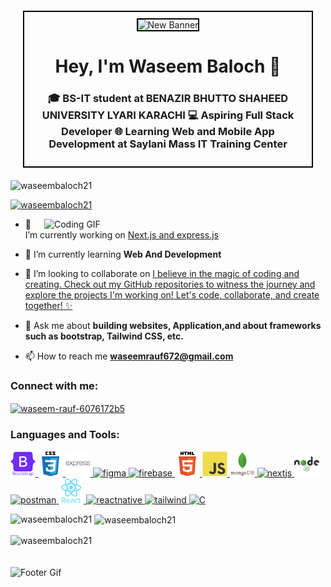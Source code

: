 <div align="center" style="border: 2px solid #000; padding: 10px; margin: 20px;">

 <img src="C:\Users\user\Downloads\Navy Blue Geometric Technology LinkedIn Banner.png" alt="New Banner" width="1000px" height="300px" style="border: 2px solid #000;"/>

<h1 align="center">Hey, I'm Waseem Baloch 👋</h1>
<h3 align="center">🎓  BS-IT student at BENAZIR BHUTTO SHAHEED UNIVERSITY LYARI KARACHI 💻 Aspiring Full Stack Developer 🌐 Learning Web and Mobile App Development at Saylani Mass IT Training Center</h3>
</div>

<p align="left"> <img src="https://komarev.com/ghpvc/?username=waseembaloch21&label=Profile%20views&color=0e75b6&style=flat" alt="waseembaloch21" /> </p>

<p align="left"> <a href="https://github.com/ryo-ma/github-profile-trophy"><img src="https://github-profile-trophy.vercel.app/?username=waseembaloch21" alt="waseembaloch21" /></a> </p>

   <img align="right" alt="Coding GIF" width="450" src="https://media.tenor.com/NOYF3f82b_gAAAAC/programmer.gif" />
    
- 🔭 I’m currently working on [Next.js and express.js](https://findfriend.vercel.app/)

- 🌱 I’m currently learning **Web And Development**

- 👯 I’m looking to collaborate on [I believe in the magic of coding and creating. Check out my GitHub repositories to witness the journey and explore the projects I'm working on! Let's code, collaborate, and create together! ✨](https://camo.githubusercontent.com/a615ccee1fede08a3322b260a6c9b09fa7c9d76bb410469650b284ebebcaef57/68747470733a2f2f692e70696e696d672e636f6d2f6f726967696e616c732f65382f66342f35332f65386634353334363961336563393765636433353464663436356437333931332e676966)

- 💬 Ask me about **building websites, Application,and about frameworks such as bootstrap, Tailwind CSS, etc.**

- 📫 How to reach me **waseemrauf672@gmail.com**

<h3 align="left">Connect with me:</h3>
<p align="left">
<a href="https://linkedin.com/in/waseem-rauf-6076172b5" target="blank"><img align="center" src="https://raw.githubusercontent.com/rahuldkjain/github-profile-readme-generator/master/src/images/icons/Social/linked-in-alt.svg" alt="waseem-rauf-6076172b5" height="30" width="40" /></a>
</p>

<h3 align="left">Languages and Tools:</h3>
<p align="left"> <a href="https://getbootstrap.com" target="_blank" rel="noreferrer"> <img src="https://raw.githubusercontent.com/devicons/devicon/master/icons/bootstrap/bootstrap-plain-wordmark.svg" alt="bootstrap" width="40" height="40"/> </a> <a href="https://www.w3schools.com/css/" target="_blank" rel="noreferrer"> <img src="https://raw.githubusercontent.com/devicons/devicon/master/icons/css3/css3-original-wordmark.svg" alt="css3" width="40" height="40"/> </a> <a href="https://expressjs.com" target="_blank" rel="noreferrer"> <img src="https://raw.githubusercontent.com/devicons/devicon/master/icons/express/express-original-wordmark.svg" alt="express" width="40" height="40"/> </a> <a href="https://www.figma.com/" target="_blank" rel="noreferrer"> <img src="https://www.vectorlogo.zone/logos/figma/figma-icon.svg" alt="figma" width="40" height="40"/> </a> <a href="https://firebase.google.com/" target="_blank" rel="noreferrer"> <img src="https://www.vectorlogo.zone/logos/firebase/firebase-icon.svg" alt="firebase" width="40" height="40"/> </a> <a href="https://www.w3.org/html/" target="_blank" rel="noreferrer"> <img src="https://raw.githubusercontent.com/devicons/devicon/master/icons/html5/html5-original-wordmark.svg" alt="html5" width="40" height="40"/> </a> <a href="https://developer.mozilla.org/en-US/docs/Web/JavaScript" target="_blank" rel="noreferrer"> <img src="https://raw.githubusercontent.com/devicons/devicon/master/icons/javascript/javascript-original.svg" alt="javascript" width="40" height="40"/> </a> <a href="https://www.mongodb.com/" target="_blank" rel="noreferrer"> <img src="https://raw.githubusercontent.com/devicons/devicon/master/icons/mongodb/mongodb-original-wordmark.svg" alt="mongodb" width="40" height="40"/> </a> <a href="https://nextjs.org/" target="_blank" rel="noreferrer"> <img src="https://cdn.worldvectorlogo.com/logos/nextjs-2.svg" alt="nextjs" width="40" height="40"/> </a> <a href="https://nodejs.org" target="_blank" rel="noreferrer"> <img src="https://raw.githubusercontent.com/devicons/devicon/master/icons/nodejs/nodejs-original-wordmark.svg" alt="nodejs" width="40" height="40"/> </a> <a href="https://postman.com" target="_blank" rel="noreferrer"> <img src="https://www.vectorlogo.zone/logos/getpostman/getpostman-icon.svg" alt="postman" width="40" height="40"/> </a> <a href="https://reactjs.org/" target="_blank" rel="noreferrer"> <img src="https://raw.githubusercontent.com/devicons/devicon/master/icons/react/react-original-wordmark.svg" alt="react" width="40" height="40"/> </a> <a href="https://reactnative.dev/" target="_blank" rel="noreferrer"> <img src="https://reactnative.dev/img/header_logo.svg" alt="reactnative" width="40" height="40"/> </a> <a href="https://tailwindcss.com/" target="_blank" rel="noreferrer"> <img src="https://www.vectorlogo.zone/logos/tailwindcss/tailwindcss-icon.svg" alt="tailwind" width="40" height="40"/> </a> <a href="https://C.com/" target="_blank" rel="noreferrer"> <img src="https://upload.wikimedia.org/wikipedia/commons/thumb/1/18/C_Programming_Language.svg/1200px-C_Programming_Language.svg.png" alt="C" width="40" height="40"/> </a> </p>

<p><img align="left" src="https://github-readme-stats.vercel.app/api/top-langs?username=waseembaloch21&show_icons=true&locale=en&layout=compact" alt="waseembaloch21" /></p>

<p>&nbsp;<img align="center" src="https://github-readme-stats.vercel.app/api?username=waseembaloch21&show_icons=true&locale=en" alt="waseembaloch21" /></p>

<p><img align="center" src="https://github-readme-streak-stats.herokuapp.com/?user=waseembaloch21&" alt="waseembaloch21" /></p>

<img src="https://mir-s3-cdn-cf.behance.net/project_modules/fs/54b6c068097599.5b50bca476b9b.gif" alt="Footer Gif" width="100%" height="200px" style="margin-top: 20px;">



<!--
**waseembaloch21/waseembaloch21** is a ✨ _special_ ✨ repository because its `README.md` (this file) appears on your GitHub profile.

Here are some ideas to get you started:

- 🔭 I’m currently working on ...
- 🌱 I’m currently learning ...
- 👯 I’m looking to collaborate on ...
- 🤔 I’m looking for help with ...
- 💬 Ask me about ...
- 📫 How to reach me: ...
- 😄 Pronouns: ...
- ⚡ Fun fact: ...
-->
